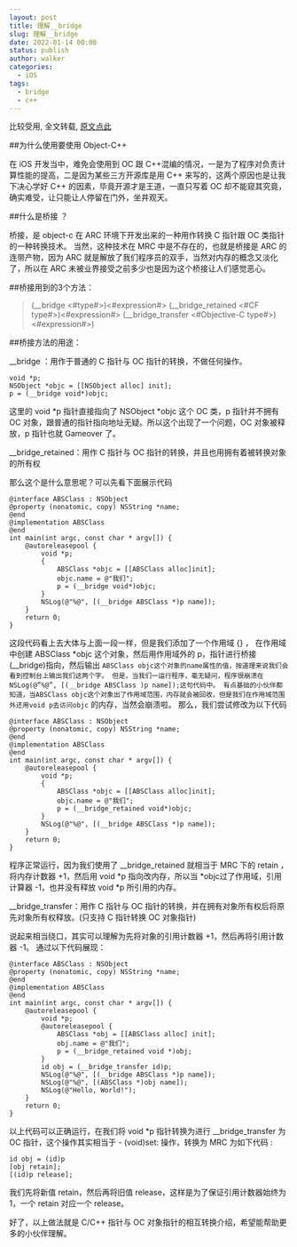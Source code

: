 ```yaml
---
layout: post
title: 理解__bridge
slug: 理解__bridge
date: 2022-01-14 00:00
status: publish
author: walker
categories: 
  - iOS
tags:
  - bridge
  - c++
---
```


比较受用, 全文转载, [原文点此](https://abson.github.io/2016/08/19/Object-C-理解桥接/)

##为什么使用要使用 Object-C++

在 iOS 开发当中，难免会使用到 OC 跟 C++混编的情况，一是为了程序对负责计算性能的提高，二是因为某些三方开源库是用 C++ 来写的，这两个原因也是让我下决心学好 C++ 的因素，毕竟开源才是王道，一直只写着 OC 却不能窥其究竟，确实难受，让只能让人停留在门外，坐井观天。

##什么是桥接 ？

桥接，是 object-c 在 ARC 环境下开发出来的一种用作转换 C 指针跟 OC 类指针的一种转换技术。
当然，这种技术在 MRC 中是不存在的，也就是桥接是 ARC 的连带产物，因为 ARC 就是解放了我们程序员的双手，当然对内存的概念又淡化了，所以在 ARC 未被业界接受之前多少也是因为这个桥接让人们感觉恶心。

##桥接用到的3个方法：

>(__bridge <#type#>)<#expression#>
(__bridge_retained <#CF type#>)<#expression#>
(__bridge_transfer <#Objective-C type#>)<#expression#>)

##桥接方法的用途：

__bridge ：用作于普通的 C 指针与 OC 指针的转换，不做任何操作。

```
void *p;
NSObject *objc = [[NSObject alloc] init];
p = (__bridge void*)objc;
```

这里的 void *p 指针直接指向了 NSObject *objc 这个 OC 类，p 指针并不拥有 OC 对象，跟普通的指针指向地址无疑。所以这个出现了一个问题，OC 对象被释放，p 指针也就 Gameover 了。

__bridge_retained：用作 C 指针与 OC 指针的转换，并且也用拥有着被转换对象的所有权

那么这个是什么意思呢？可以先看下面展示代码

```
@interface ABSClass : NSObject
@property (nonatomic, copy) NSString *name;
@end
@implementation ABSClass
@end
int main(int argc, const char * argv[]) {
    @autoreleasepool {
        void *p;
        {
            ABSClass *objc = [[ABSClass alloc]init];
            objc.name = @"我们";
            p = (__bridge void*)objc;
        }
        NSLog(@"%@", [(__bridge ABSClass *)p name]);
    }
    return 0;
}
```

这段代码看上去大体与上面一段一样，但是我们添加了一个作用域 {} ， 在作用域中创建 ABSClass *objc 这个对象，然后用作用域外的 p，指针进行桥接(__bridge)指向，然后输出 `ABSClass objc这个对象的name属性的值，按道理来说我们会看到控制台上输出我们这两个字。 但是，当我们一运行程序，毫无疑问，程序很崩溃在NSLog(@”%@”, [(__bridge ABSClass )p name]);这句代码中。 有点基础的小伙伴都知道，当ABSClass objc这个对象出了作用域范围，内存就会被回收，但是我们在作用域范围外还用void p去访问objc` 的内存，当然会崩溃啦。
那么，我们尝试修改为以下代码

```
@interface ABSClass : NSObject
@property (nonatomic, copy) NSString *name;
@end
@implementation ABSClass
@end
int main(int argc, const char * argv[]) {
    @autoreleasepool {
        void *p;
        {
            ABSClass *objc = [[ABSClass alloc]init];
            objc.name = @"我们";
            p = (__bridge_retained void*)objc;
        }
        NSLog(@"%@", [(__bridge ABSClass *)p name]);
    }
    return 0;
}
```

程序正常运行，因为我们使用了 __bridge_retained 就相当于 MRC 下的 retain ，将内存计数器 +1，然后用 void *p 指向改内存，所以当 *objc过了作用域，引用计算器 -1，也并没有释放 void *p 所引用的内存。

__bridge_transfer：用作 C 指针与 OC 指针的转换，并在拥有对象所有权后将原先对象所有权释放。(只支持 C 指针转换 OC 对象指针)

说起来相当绕口，其实可以理解为先将对象的引用计数器 +1，然后再将引用计数器 -1。
通过以下代码展现：

```
@interface ABSClass : NSObject
@property (nonatomic, copy) NSString *name;
@end
@implementation ABSClass
@end
int main(int argc, const char * argv[]) {
    @autoreleasepool {
        void *p;
        @autoreleasepool {
            ABSClass *obj = [[ABSClass alloc] init];
            obj.name = @"我们";
            p = (__bridge_retained void *)obj;
        }
        id obj = (__bridge_transfer id)p;
        NSLog(@"%@", [(__bridge ABSClass *)p name]);
        NSLog(@"%@", [(ABSClass *)obj name]);
        NSLog(@"Hello, World!");
    }
    return 0;
}
```

以上代码可以正确运行，在我们将 void *p 指针转换为进行 __bridge_transfer 为 OC 指针，这个操作其实相当于 - (void)set: 操作，转换为 MRC 为如下代码 :

```
id obj = (id)p
[obj retain];
[(id)p release];
```

我们先将新值 retain，然后再将旧值 release，这样是为了保证引用计数器始终为1，一个 retain 对应一个 release。

好了，以上做法就是 C/C++ 指针与 OC 对象指针的相互转换介绍，希望能帮助更多的小伙伴理解。

